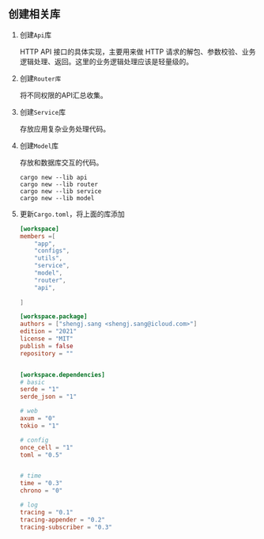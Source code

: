 ## 创建相关库

1. 创建`Api`库

   HTTP API 接口的具体实现，主要用来做 HTTP 请求的解包、参数校验、业务逻辑处理、返回。这里的业务逻辑处理应该是轻量级的。
2. 创建`Router库`

   将不同权限的API汇总收集。
3. 创建`Service`库

   存放应用复杂业务处理代码。
4. 创建`Model`库

   存放和数据库交互的代码。

   ```shell
   cargo new --lib api
   cargo new --lib router
   cargo new --lib service
   cargo new --lib model
   ```



4. 更新`Cargo.toml`，将上面的库添加

   ```toml
   [workspace]
   members =[
       "app",
       "configs",
       "utils",
       "service",
       "model",
       "router",
       "api",
         
   ]
   
   [workspace.package]
   authors = ["shengj.sang <shengj.sang@icloud.com>"]
   edition = "2021"
   license = "MIT"
   publish = false
   repository = ""
   
   
   [workspace.dependencies]
   # basic
   serde = "1"
   serde_json = "1"
   
   # web
   axum = "0"
   tokio = "1"
   
   # config
   once_cell = "1"
   toml = "0.5"
   
   
   # time
   time = "0.3"
   chrono = "0"
   
   # log
   tracing = "0.1"
   tracing-appender = "0.2"
   tracing-subscriber = "0.3"
   
   ```
